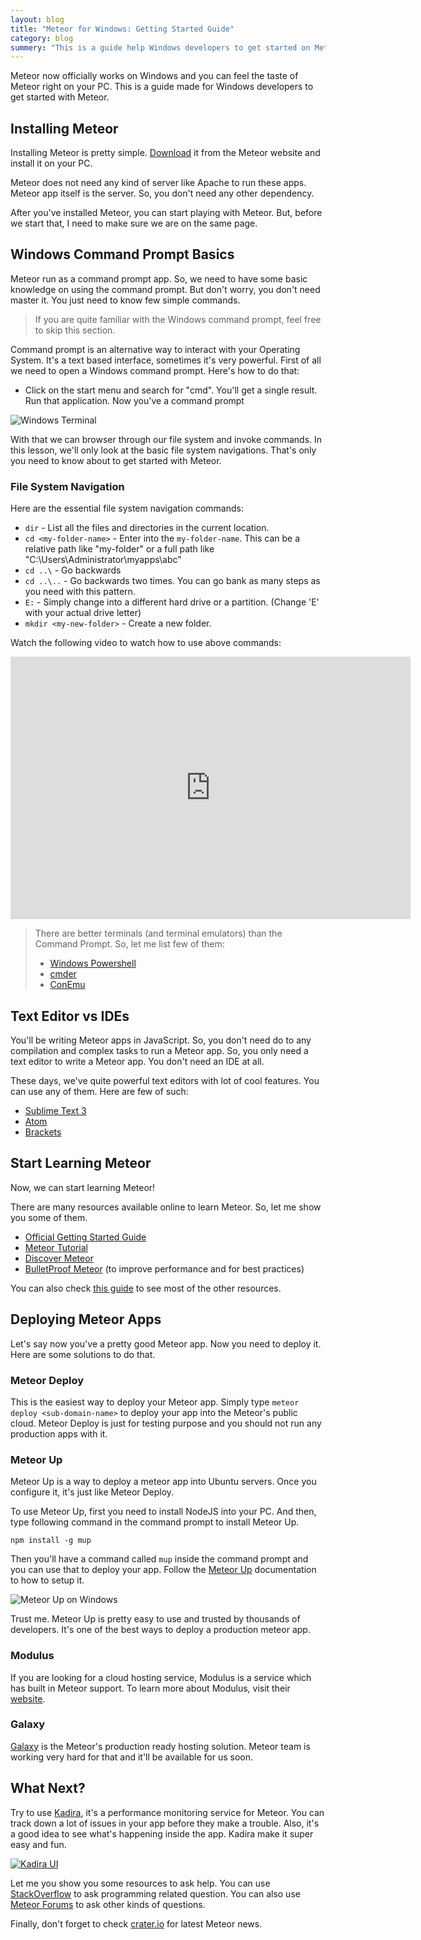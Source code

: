 ```yaml
---
layout: blog
title: "Meteor for Windows: Getting Started Guide"
category: blog
summery: "This is a guide help Windows developers to get started on Meteor."
---
```


Meteor now officially works on Windows and you can feel the taste of Meteor right on your PC. This is a guide made for Windows developers to get started with Meteor.

## Installing Meteor

Installing Meteor is pretty simple. [Download](https://www.meteor.com/install) it from the Meteor website and install it on your PC. 

Meteor does not need any kind of server like Apache to run these apps. Meteor app itself is the server. So, you don't need any other dependency.

After you've installed Meteor, you can start playing with Meteor. But, before we start that, I need to make sure we are on the same page.

## Windows Command Prompt Basics

Meteor run as a command prompt app. So, we need to have some basic knowledge on using the command prompt. But don't worry, you don't need master it. You just need to know few simple commands. 

> If you are quite familiar with the Windows command prompt, feel free to skip this section.

Command prompt is an alternative way to interact with your Operating System. It's a text based interface, sometimes it's very powerful. First of all we need to open a Windows command prompt. Here's how to do that:

* Click on the start menu and search for "cmd". You'll get a single result. Run that application. Now you've a command prompt

![Windows Terminal](https://cldup.com/BNv2LgXT9l.png)

With that we can browser through our file system and invoke commands. In this lesson, we'll only look at the basic file system navigations. That's only you need to know about to get started with Meteor.

### File System Navigation

Here are the essential file system navigation commands:

* `dir` - List all the files and directories in the current location.
* `cd <my-folder-name>` - Enter into the `my-folder-name`. This can be a relative path like "my-folder" or a full path like "C:\Users\Administrator\myapps\abc"
* `cd ..\` - Go backwards
* `cd ..\..` - Go backwards two times. You can go bank as many steps as you need with this pattern.
* `E:` - Simply change into a different hard drive or a partition. (Change 'E' with your actual drive letter)
* `mkdir <my-new-folder>` - Create a new folder.

Watch the following video to watch how to use above commands:

<iframe width="640" height="420" src="https://www.youtube.com/embed/bZyAsrnJGrc" frameborder="0" allowfullscreen="1">
</iframe>

<br/>

> There are better terminals (and terminal emulators) than the Command Prompt. So, let me list few of them:
> 
>* [Windows Powershell](http://en.wikipedia.org/wiki/Windows_PowerShell)
>* [cmder](http://gooseberrycreative.com/cmder/)
>* [ConEmu](https://code.google.com/p/conemu-maximus5/)

## Text Editor vs IDEs

You'll be writing Meteor apps in JavaScript. So, you don't need do to any compilation and complex tasks to run a Meteor app. So, you only need a text editor to write a Meteor app. You don't need an IDE at all.

These days, we've quite powerful text editors with lot of cool features. You can use any of them. Here are few of such:

* [Sublime Text 3](http://www.sublimetext.com/3)
* [Atom](https://atom.io)
* [Brackets](http://brackets.io/)

## Start Learning Meteor

Now, we can start learning Meteor!

There are many resources available online to learn Meteor. So, let me show you some of them.

* [Official Getting Started Guide](https://www.meteor.com/learn)
* [Meteor Tutorial](http://meteortips.com/book/)
* [Discover Meteor](https://www.discovermeteor.com/)
* [BulletProof Meteor](https://bulletproofmeteor.com/) (to improve performance and for best practices)

You can also check [this guide](https://www.yauh.de/best-learning-resources-for-meteorjs/) to see most of the other resources.

## Deploying Meteor Apps

Let's say now you've a pretty good Meteor app. Now you need to deploy it. Here are some solutions to do that.

### Meteor Deploy

This is the easiest way to deploy your Meteor app. Simply type `meteor deploy <sub-domain-name>` to deploy your app into the Meteor's public cloud. Meteor Deploy is just for testing purpose and you should not run any production apps with it.

### Meteor Up

Meteor Up is a way to deploy a meteor app into Ubuntu servers. Once you configure it, it's just like Meteor Deploy.

To use Meteor Up, first you need to install NodeJS into your PC. And then, type following command in the command prompt to install Meteor Up.

~~~
npm install -g mup
~~~

Then you'll have a command called `mup` inside the command prompt and you can use that to deploy your app. Follow the [Meteor Up](https://github.com/arunoda/meteor-up) documentation to how to setup it.

![Meteor Up on Windows](https://cldup.com/qYE-lRxD5t.png)

Trust me. Meteor Up is pretty easy to use and trusted by thousands of developers. It's one of the best ways to deploy a production meteor app.

### Modulus

If you are looking for a cloud hosting service, Modulus is a service which has built in Meteor support. To learn more about Modulus, visit their [website](http://modulus.io/).

### Galaxy

[Galaxy](https://trello.com/c/FMdB7GAu/78-galaxy-managed-meteor-deploy-to-your-own-servers) is the Meteor's production ready hosting solution. Meteor team is working very hard for that and it'll be available for us soon.

## What Next?

Try to use [Kadira](https://kadira.io/), it's a performance monitoring service for Meteor. You can track down a lot of issues in your app before they make a trouble. Also, it's a good idea to see what's happening inside the app. Kadira make it super easy and fun.

[![Kadira UI](https://cldup.com/opvVPV6KEk.png)](https://kadira.io/)

Let me you show you some resources to ask help. You can use [StackOverflow](http://stackoverflow.com/questions/tagged/meteor) to ask programming related question. You can also use [Meteor Forums](https://forums.meteor.com/) to ask other kinds of questions.

Finally, don't forget to check [crater.io](https://crater.io/) for latest Meteor news.